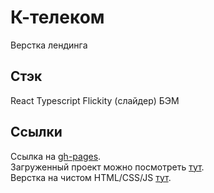 # К-телеком
Верстка лендинга

## Стэк
React
Typescript
Flickity (слайдер)
БЭМ

## Ссылки
Ссылка на [gh-pages](https://trond1n.github.io/kt-test/).  
Загруженный проект можно посмотреть [тут](http://a0846634.xsph.ru/).  
Верстка на чистом HTML/CSS/JS [тут](https://github.com/trond1n/pure-ktk).  

